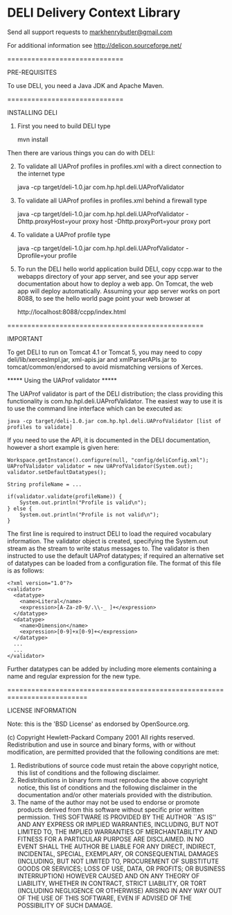 DELI Delivery Context Library
=============================

Send all support requests to markhenrybutler@gmail.com

For additional information see http://delicon.sourceforge.net/

=============================

PRE-REQUISITES

To use DELI, you need a Java JDK and Apache Maven.

=============================

INSTALLING DELI

1. First you need to build DELI type

    mvn install

Then there are various things you can do with DELI:

2. To validate all UAProf profiles in profiles.xml with a direct 
connection to the internet type

    java -cp target/deli-1.0.jar com.hp.hpl.deli.UAProfValidator

3. To validate all UAProf profiles in profiles.xml behind a firewall type

    java -cp target/deli-1.0.jar com.hp.hpl.deli.UAProfValidator -Dhttp.proxyHost=your proxy host -Dhttp.proxyPort=your proxy port

4. To validate a UAProf profile type

    java -cp target/deli-1.0.jar com.hp.hpl.deli.UAProfValidator -Dprofile=your profile

5. To run the DELI hello world application build DELI, copy ccpp.war
to the webapps directory of your app server, and see your app server
documentation about how to deploy a web app. On Tomcat, the web app
will deploy automatically. Assuming your app server works on port 8088,
to see the hello world page point your web browser at 

    http://localhost:8088/ccpp/index.html

=================================================

IMPORTANT

To get DELI to run on Tomcat 4.1 or Tomcat 5, you may need to copy 
deli/lib/xercesImpl.jar, xml-apis.jar and xmlParserAPIs.jar to 
tomcat/common/endorsed to avoid mismatching versions of Xerces. 

***** Using the UAProf validator *****

The UAProf validator is part of the DELI distribution; the class providing this
functionality is com.hp.hpl.deli.UAProfValidator. The easiest way to use it is
to use the command line interface which can be executed as:

    java -cp target/deli-1.0.jar com.hp.hpl.deli.UAProfValidator [list of profiles to validate]

If you need to use the API, it is documented in the DELI documentation, however 
a short example is given here:

    Workspace.getInstance().configure(null, "config/deliConfig.xml");
    UAProfValidator validator = new UAProfValidator(System.out);
    validator.setDefaultDatatypes();

    String profileName = ...

    if(validator.validate(profileName)) {
        System.out.println("Profile is valid\n");
    } else {
        System.out.println("Profile is not valid\n");
    }

The first line is required to instruct DELI to load the required vocabulary
information. The validator object is created, specifying the System.out stream as the
stream to write status messages to. The validator is then instructed to use the default 
UAProf datatypes; if required an alternative set of datatypes can be loaded
from a configuration file. The format of this file is as follows:

    <?xml version="1.0"?>
    <validator>
      <datatype>
        <name>Literal</name>
        <expression>[A-Za-z0-9/.\\-_ ]+</expression>
      </datatype>
      <datatype>
        <name>Dimension</name>
        <expression>[0-9]+x[0-9]+</expression>
      </datatype>
      ...
      ...
    </validator>

Further datatypes can be added by including more <datatype> elements containing a name 
and regular expression for the new type.

==========================================================================

LICENSE INFORMATION

Note: this is the 'BSD License' as endorsed by OpenSource.org.

(c) Copyright Hewlett-Packard Company 2001
All rights reserved.
Redistribution and use in source and binary forms, with or without
modification, are permitted provided that the following conditions
are met:
1. Redistributions of source code must retain the above copyright
notice, this list of conditions and the following disclaimer.
2. Redistributions in binary form must reproduce the above copyright
notice, this list of conditions and the following disclaimer in the
documentation and/or other materials provided with the distribution.
3. The name of the author may not be used to endorse or promote products
derived from this software without specific prior written permission.
THIS SOFTWARE IS PROVIDED BY THE AUTHOR ``AS IS'' AND ANY EXPRESS OR
IMPLIED WARRANTIES, INCLUDING, BUT NOT LIMITED TO, THE IMPLIED WARRANTIES
OF MERCHANTABILITY AND FITNESS FOR A PARTICULAR PURPOSE ARE DISCLAIMED.
IN NO EVENT SHALL THE AUTHOR BE LIABLE FOR ANY DIRECT, INDIRECT,
INCIDENTAL, SPECIAL, EXEMPLARY, OR CONSEQUENTIAL DAMAGES (INCLUDING, BUT
NOT LIMITED TO, PROCUREMENT OF SUBSTITUTE GOODS OR SERVICES; LOSS OF USE,
DATA, OR PROFITS; OR BUSINESS INTERRUPTION) HOWEVER CAUSED AND ON ANY
THEORY OF LIABILITY, WHETHER IN CONTRACT, STRICT LIABILITY, OR TORT
(INCLUDING NEGLIGENCE OR OTHERWISE) ARISING IN ANY WAY OUT OF THE USE OF
THIS SOFTWARE, EVEN IF ADVISED OF THE POSSIBILITY OF SUCH DAMAGE.
